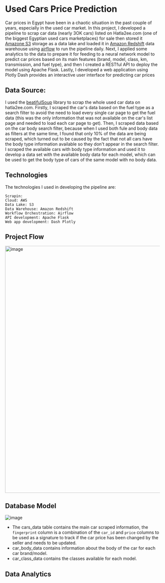 # Used Cars Price Prediction

Car prices in Egypt have been in a chaotic situation in the past couple of years, especially in the used car market. In this project, I developed a pipeline to scrap car data (nearly 3OK cars) listed on Hatla2ee.com (one of the biggest Egyptian used cars marketplaces) for sale then stored it [Amazone S3](https://aws.amazon.com/pm/serv-s3/?trk=3cda67b9-5fb7-4d3f-84e8-40b544661f21&sc_channel=ps&ef_id=EAIaIQobChMIvq6ItaiwggMVmZKDBx0lRQkQEAAYASAAEgIbbfD_BwE:G:s&s_kwcid=AL!4422!3!645208988791!e!!g!!amazon%20s3%20block%20storage!19580264380!143903638463) storage as a data lake and loaded it in [Amazon Redshift](https://aws.amazon.com/redshift/) data warehouse using [airflow](https://airflow.apache.org/docs/apache-airflow/stable/index.html) to run the pipeline daily. Next, I applied some analytics to the data to prepare it for
feeding to a neural network model to predict car prices based on its main
features (brand, model, class, km, transmission, and fuel type), and then I created a RESTful API to deploy the model using Apache Flask. Lastly, I developed a web application using
Plotly Dash provides an interactive user interface for predicting car prices

## Data Source:

I used the [beatifulSoup](https://www.crummy.com/software/BeautifulSoup/bs4/doc/) library to scrap the whole used car data on hatla2ee.com. Firstly, I scraped the car's data based on the fuel type as a search filter to avoid the need to load every single car page to get
the fuel data (this was the only information that was not available on the car's list page and needed to load each car page to get). Then, I scraped data based on the car body search filter, because when I used
both fule and body data as filters at the same time, I found that only 10% of the data are being scraped, which turned out to be caused by the fact that not all cars have the body type information available so they don't appear in the search filter.
I scraped the available cars with body type information and used it to develop a data set with the available body data for each model, which can be used to get the body type of cars of the same model with no body data.



## Technologies
The technologies I used in developing the pipeline are:

    Scrapin: 
    Cloud: AWS
    Data Lake: S3
    Data Warehouse: Amazon Redshift
    Workflow Orchestration: Airflow
    API development: Apache Flask
    Web app development: Dash Plotly



## Project Flow

<img width="804" alt="image" src="https://github.com/aya9aladdin/used-cars-price-prediction/assets/27581535/d484b6db-4141-41da-95a0-157ba826e427">


## Database Model

![image](https://github.com/aya9aladdin/used-cars-price-prediction/assets/27581535/b2b42f42-ce0f-48f0-8b5c-5ccf653b25fa)

- The cars_data table contains the main car scraped information, the `fingerprint` column is a combination of the `car_id` and `price` columns to be used as a signature to track if the car price has been changed by the seller and needs to be updated.
- car_body_data contains information about the body of the car for each car brand/model.
- car_class_data contains the classes available for each model.


## Data Analytics
